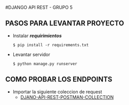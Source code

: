 #DJANGO API REST - GRUPO 5

## PASOS PARA LEVANTAR PROYECTO

* Instalar __*requirimientos*__

  `$ pip install -r requirements.txt`

* Levantar servidor

    `$ python manage.py runserver`
## COMO PROBAR LOS ENDPOINTS

* Importar la siguiente coleccion de request
  * [DJANO-API-REST-POSTMAN-COLLECTION](https://github.com/franciscolmos/API-REST-DJANGO/blob/dev/ecommerce/assets/API-REST-DJANGO.postman_collection.json)
 